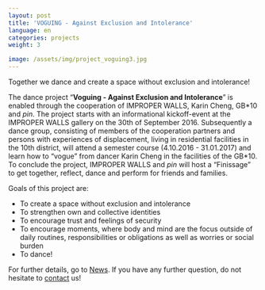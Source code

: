 ```yaml
---
layout: post
title: 'VOGUING - Against Exclusion and Intolerance'
language: en
categories: projects
weight: 3

image: /assets/img/project_voguing3.jpg
---
```


Together we dance and create a space without exclusion and intolerance!

The dance project “**Voguing - Against Exclusion and Intolerance**” is enabled through the cooperation of IMPROPER WALLS, Karin Cheng, GB\*10 and *pin*.
The project starts with an informational kickoff-event at the IMPROPER WALLS gallery on the 30th of September 2016. Subsequently a dance group, consisting of members of the cooperation partners and persons with experiences of displacement, living in residential facilities in the 10th district, will attend a semester course (4.10.2016 - 31.01.2017) and learn how to “vogue” from dancer Karin Cheng in the facilities of the GB\*10.
To conclude the project, IMPROPER WALLS and *pin* will host a “Finissage” to get together, reflect, dance and perform for friends and families.

Goals of this project are:

* To create a space without exclusion and intolerance
* To strengthen own and collective identities
* To encourage trust and feelings of security
* To encourage moments, where body and mind are the focus outside of daily routines, responsibilities or obligations as well as worries or social burden
* To dance!

For further details, go to <a class='scroll-on-page-link' href='#start'>News</a>. If you have any further question, do not hesitate to <a class='scroll-on-page-link' href='#contact'>contact</a> us!
